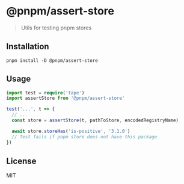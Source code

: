 # @pnpm/assert-store

> Utils for testing pnpm stores

## Installation

```
pnpm install -D @pnpm/assert-store
```

## Usage

```ts
import test = require('tape')
import assertStore from '@pnpm/assert-store'

test('...', t => {
  // ...
  const store = assertStore(t, pathToStore, encodedRegistryName)

  await store.storeHas('is-positive', '3.1.0')
  // Test fails if pnpm store does not have this package
})
```

## License

MIT
